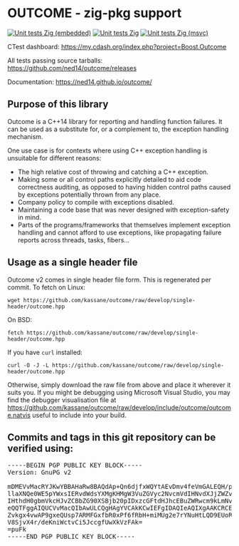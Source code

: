 # OUTCOME - zig-pkg support

[![Unit tests Zig (embedded)](https://github.com/kassane/outcome/actions/workflows/unittests_zig_embedded.yml/badge.svg?branch=zig-pkg)](https://github.com/kassane/outcome/actions/workflows/unittests_zig_embedded.yml)
[![Unit tests Zig](https://github.com/kassane/outcome/actions/workflows/unittests_zig.yml/badge.svg?branch=zig-pkg)](https://github.com/kassane/outcome/actions/workflows/unittests_zig.yml)
[![Unit tests Zig (msvc)](https://github.com/kassane/outcome/actions/workflows/unittests_zig_msvc.yml/badge.svg?branch=zig-pkg)](https://github.com/kassane/outcome/actions/workflows/unittests_zig_msvc.yml)

CTest dashboard: https://my.cdash.org/index.php?project=Boost.Outcome

All tests passing source tarballs: https://github.com/ned14/outcome/releases

Documentation: https://ned14.github.io/outcome/


## Purpose of this library

Outcome is a C++14 library for reporting and handling function failures. It can be used as a substitute for, or a complement to, the exception handling mechanism.

One use case is for contexts where using C++ exception handling is unsuitable for different reasons:

 * The high relative cost of throwing and catching a C++ exception.
 * Making some or all control paths explicitly detailed to aid code correctness auditing, as opposed to having hidden control paths caused by exceptions potentially thrown from any place.
 * Company policy to compile with exceptions disabled.
 * Maintaining a code base that was never designed with exception-safety in mind.
 * Parts of the programs/frameworks that themselves implement exception handling and cannot afford to use exceptions, like propagating failure reports across threads, tasks, fibers…


## Usage as a single header file

Outcome v2 comes in single header file form. This is regenerated per commit. To fetch
on Linux:

```
wget https://github.com/kassane/outcome/raw/develop/single-header/outcome.hpp
```

On BSD:

```
fetch https://github.com/kassane/outcome/raw/develop/single-header/outcome.hpp
```

If you have `curl` installed:

```
curl -O -J -L https://github.com/kassane/outcome/raw/develop/single-header/outcome.hpp
```

Otherwise, simply download the raw file from above and place it wherever it suits you.
If you might be debugging using Microsoft Visual Studio, you may find the debugger
visualisation file at https://github.com/kassane/outcome/raw/develop/include/outcome/outcome.natvis
useful to include into your build.

## Commits and tags in this git repository can be verified using:
<pre>
-----BEGIN PGP PUBLIC KEY BLOCK-----
Version: GnuPG v2

mDMEVvMacRYJKwYBBAHaRw8BAQdAp+Qn6djfxWQYtAEvDmv4feVmGALEQH/pYpBC
llaXNQe0WE5pYWxsIERvdWdsYXMgKHMgW3VuZGVyc2NvcmVdIHNvdXJjZWZvcmdl
IHthdH0gbmVkcHJvZCBbZG90XSBjb20pIDxzcGFtdHJhcEBuZWRwcm9kLmNvbT6I
eQQTFggAIQUCVvMacQIbAwULCQgHAgYVCAkKCwIEFgIDAQIeAQIXgAAKCRCELDV4
Zvkgx4vwAP9gxeQUsp7ARMFGxfbR0xPf6fRbH+miMUg2e7rYNuHtLQD9EUoR32We
V8SjvX4r/deKniWctvCi5JccgfUwXkVzFAk=
=puFk
-----END PGP PUBLIC KEY BLOCK-----
</pre>

</center>
